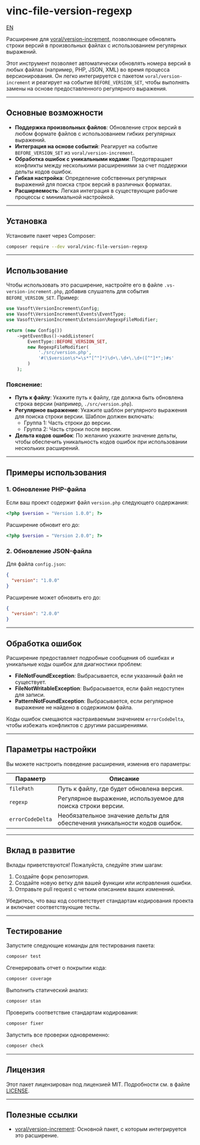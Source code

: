 # vinc-file-version-regexp

[EN](README.md)

Расширение для [voral/version-increment](https://github.com/Voral/vs-version-incrementor), позволяющее обновлять строки
версий в произвольных файлах с использованием регулярных выражений.

Этот инструмент позволяет автоматически обновлять номера версий в любых файлах (например, PHP, JSON, XML) во время
процесса версионирования. Он легко интегрируется с пакетом `voral/version-increment` и реагирует на
событие `BEFORE_VERSION_SET`, чтобы выполнять замены на основе предоставленного регулярного выражения.

---

## Основные возможности

- **Поддержка произвольных файлов**: Обновление строк версий в любом формате файлов с использованием гибких регулярных
  выражений.
- **Интеграция на основе событий**: Реагирует на событие `BEFORE_VERSION_SET` из `voral/version-increment`.
- **Обработка ошибок с уникальными кодами**: Предотвращает конфликты между несколькими расширениями за счет поддержки
  дельты кодов ошибок.
- **Гибкая настройка**: Определение собственных регулярных выражений для поиска строк версий в различных форматах.
- **Расширяемость**: Легкая интеграция в существующие рабочие процессы с минимальной настройкой.

---

## Установка

Установите пакет через Composer:

```bash
composer require --dev voral/vinc-file-version-regexp
```

---

## Использование

Чтобы использовать это расширение, настройте его в файле `.vs-version-increment.php`, добавив слушатель для
события `BEFORE_VERSION_SET`. Пример:

```php
use Vasoft\VersionIncrement\Config;
use Vasoft\VersionIncrement\Events\EventType;
use Vasoft\VersionIncrement\Extension\RegexpFileModifier;

return (new Config())
    ->getEventBus()->addListener(
        EventType::BEFORE_VERSION_SET,
        new RegexpFileModifier(
            './src/version.php',
            '#(\$version\s*=\s*"[^"]*)\d+\.\d+\.\d+([^"]*";)#s'
        )
    );
```

### Пояснение:

- **Путь к файлу**: Укажите путь к файлу, где должна быть обновлена строка версии (например, `./src/version.php`).
- **Регулярное выражение**: Укажите шаблон регулярного выражения для поиска строки версии. Шаблон должен включать:
    - Группа 1: Часть строки до версии.
    - Группа 2: Часть строки после версии.
- **Дельта кодов ошибок**: По желанию укажите значение дельты, чтобы обеспечить уникальность кодов ошибок при
  использовании нескольких расширений.

---

## Примеры использования

### 1. Обновление PHP-файла

Если ваш проект содержит файл `version.php` следующего содержания:

```php
<?php $version = "Version 1.0.0"; ?>
```

Расширение обновит его до:

```php
<?php $version = "Version 2.0.0"; ?>
```

### 2. Обновление JSON-файла

Для файла `config.json`:

```json
{
  "version": "1.0.0"
}
```

Расширение может обновить его до:

```json
{
  "version": "2.0.0"
}
```

---

## Обработка ошибок

Расширение предоставляет подробные сообщения об ошибках и уникальные коды ошибок для диагностики проблем:

- **FileNotFoundException**: Выбрасывается, если указанный файл не существует.
- **FileNotWritableException**: Выбрасывается, если файл недоступен для записи.
- **PatternNotFoundException**: Выбрасывается, если регулярное выражение не найдено в содержимом файла.

Коды ошибок смещаются настраиваемым значением `errorCodeDelta`, чтобы избежать конфликтов с другими расширениями.

---

## Параметры настройки

Вы можете настроить поведение расширения, изменив его параметры:

| Параметр         | Описание                                                                  |
|------------------|---------------------------------------------------------------------------|
| `filePath`       | Путь к файлу, где будет обновлена версия.                                 |
| `regexp`         | Регулярное выражение, используемое для поиска строки версии.              |
| `errorCodeDelta` | Необязательное значение дельты для обеспечения уникальности кодов ошибок. |

---

## Вклад в развитие

Вклады приветствуются! Пожалуйста, следуйте этим шагам:

1. Создайте форк репозитория.
2. Создайте новую ветку для вашей функции или исправления ошибки.
3. Отправьте pull request с четким описанием ваших изменений.

Убедитесь, что ваш код соответствует стандартам кодирования проекта и включает соответствующие тесты.

---

## Тестирование

Запустите следующие команды для тестирования пакета:

```bash
composer test
```

Сгенерировать отчет о покрытии кода:

```bash
composer coverage
```

Выполнить статический анализ:

```bash
composer stan
```

Проверить соответствие стандартам кодирования:

```bash
composer fixer
```

Запустить все проверки одновременно:

```bash
composer check
```

---

## Лицензия

Этот пакет лицензирован под лицензией MIT. Подробности см. в файле [LICENSE](LICENSE.md).

---

## Полезные ссылки

- [voral/version-increment](https://github.com/Voral/vs-version-incrementor): Основной пакет, с которым интегрируется
  это расширение.